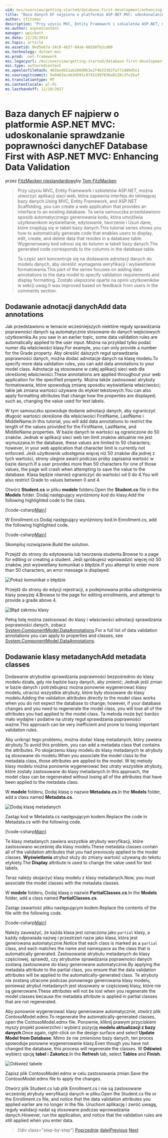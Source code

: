 ```yaml
---
uid: mvc/overview/getting-started/database-first-development/enhancing-data-validation
title: "Baza danych EF najpierw o platformie ASP.NET MVC: udoskonalanie sprawdzanie poprawności danych | Dokumentacja firmy Microsoft"
author: tfitzmac
description: "Przy użyciu MVC, Entity Framework i szkieletów ASP.NET, można utworzyć aplikacji sieci web, która zapewnia interfejs do istniejącej bazy danych. Ten samouczek seri..."
ms.author: aspnetcontent
manager: wpickett
ms.date: 12/29/2014
ms.topic: article
ms.assetid: 0ed5e67a-34c0-4b57-84a6-802b0fb3cd00
ms.technology: dotnet-mvc
ms.prod: .net-framework
msc.legacyurl: /mvc/overview/getting-started/database-first-development/enhancing-data-validation
msc.type: authoredcontent
ms.openlocfilehash: 465be4b51ab280d0b3e2f4b33362fa771480d5e1
ms.sourcegitcommit: 9a9483aceb34591c97451997036a9120c3fe2baf
ms.translationtype: MT
ms.contentlocale: pl-PL
ms.lasthandoff: 11/10/2017
---
```

<a name="ef-database-first-with-aspnet-mvc-enhancing-data-validation"></a><span data-ttu-id="432f5-104">Baza danych EF najpierw o platformie ASP.NET MVC: udoskonalanie sprawdzanie poprawności danych</span><span class="sxs-lookup"><span data-stu-id="432f5-104">EF Database First with ASP.NET MVC: Enhancing Data Validation</span></span>
====================
<span data-ttu-id="432f5-105">przez [FitzMacken niestandardowy](https://github.com/tfitzmac)</span><span class="sxs-lookup"><span data-stu-id="432f5-105">by [Tom FitzMacken](https://github.com/tfitzmac)</span></span>

> <span data-ttu-id="432f5-106">Przy użyciu MVC, Entity Framework i szkieletów ASP.NET, można utworzyć aplikacji sieci web, która zapewnia interfejs do istniejącej bazy danych.</span><span class="sxs-lookup"><span data-stu-id="432f5-106">Using MVC, Entity Framework, and ASP.NET Scaffolding, you can create a web application that provides an interface to an existing database.</span></span> <span data-ttu-id="432f5-107">Ta seria samouczka przedstawiono sposób automatycznego generowania kodu, która umożliwia użytkownikom wyświetlanie, edytowanie, tworzenie i Usuń dane, które znajdują się w tabeli bazy danych.</span><span class="sxs-lookup"><span data-stu-id="432f5-107">This tutorial series shows you how to automatically generate code that enables users to display, edit, create, and delete data that resides in a database table.</span></span> <span data-ttu-id="432f5-108">Wygenerowany kod odnosi się do kolumn w tabeli bazy danych.</span><span class="sxs-lookup"><span data-stu-id="432f5-108">The generated code corresponds to the columns in the database table.</span></span>
> 
> <span data-ttu-id="432f5-109">Ta część serii koncentruje się na dodawanie adnotacji danych do modelu danych, aby określić wymagania weryfikacji i wyświetlenie formatowania.</span><span class="sxs-lookup"><span data-stu-id="432f5-109">This part of the series focuses on adding data annotations to the data model to specify validation requirements and display formatting.</span></span> <span data-ttu-id="432f5-110">Zostało ulepszone oparte na opinii użytkowników w sekcji uwag.</span><span class="sxs-lookup"><span data-stu-id="432f5-110">It was improved based on feedback from users in the comments section.</span></span>


## <a name="add-data-annotations"></a><span data-ttu-id="432f5-111">Dodawanie adnotacji danych</span><span class="sxs-lookup"><span data-stu-id="432f5-111">Add data annotations</span></span>

<span data-ttu-id="432f5-112">Jak przedstawiono w temacie wcześniejszych niektóre reguły sprawdzania poprawności danych są automatycznie stosowane do danych wejściowych użytkownika.</span><span class="sxs-lookup"><span data-stu-id="432f5-112">As you saw in an earlier topic, some data validation rules are automatically applied to the user input.</span></span> <span data-ttu-id="432f5-113">Można na przykład tylko podać numer dla właściwości klasy.</span><span class="sxs-lookup"><span data-stu-id="432f5-113">For example, you can only provide a number for the Grade property.</span></span> <span data-ttu-id="432f5-114">Aby określić dalszych reguł sprawdzania poprawności danych, można dodać adnotacje danych na klasę modelu.</span><span class="sxs-lookup"><span data-stu-id="432f5-114">To specify more data validation rules, you can add data annotations to your model class.</span></span> <span data-ttu-id="432f5-115">Adnotacje są stosowane w całej aplikacji sieci web dla określonej właściwości.</span><span class="sxs-lookup"><span data-stu-id="432f5-115">These annotations are applied throughout your web application for the specified property.</span></span> <span data-ttu-id="432f5-116">Można także zastosować atrybuty formatowania, które spowodują zmianę sposobu wyświetlania właściwości; takie jak zmiana wartości używane do etykiet tekstowych.</span><span class="sxs-lookup"><span data-stu-id="432f5-116">You can also apply formatting attributes that change how the properties are displayed; such as, changing the value used for text labels.</span></span>

<span data-ttu-id="432f5-117">W tym samouczku spowoduje dodanie adnotacji danych, aby ograniczyć długość wartości określone dla właściwości FirstName, LastName i MiddleName.</span><span class="sxs-lookup"><span data-stu-id="432f5-117">In this tutorial, you will add data annotations to restrict the length of the values provided for the FirstName, LastName, and MiddleName properties.</span></span> <span data-ttu-id="432f5-118">W bazie danych te wartości są ograniczone do 50 znaków. Jednak w aplikacji sieci web ten limit znaków aktualnie nie jest wymuszana.</span><span class="sxs-lookup"><span data-stu-id="432f5-118">In the database, these values are limited to 50 characters; however, in your web application that character limit is currently not enforced.</span></span> <span data-ttu-id="432f5-119">Jeśli użytkownik udostępnia więcej niż 50 znaków dla jednej z tych wartości, strony ulegnie awarii podczas próby zapisania wartość w bazie danych.</span><span class="sxs-lookup"><span data-stu-id="432f5-119">If a user provides more than 50 characters for one of those values, the page will crash when attempting to save the value to the database.</span></span> <span data-ttu-id="432f5-120">Klasa będzie również ograniczyć do wartości od 0 do 4.</span><span class="sxs-lookup"><span data-stu-id="432f5-120">You will also restrict Grade to values between 0 and 4.</span></span>

<span data-ttu-id="432f5-121">Otwórz **Student.cs** w pliku **modele** folderu.</span><span class="sxs-lookup"><span data-stu-id="432f5-121">Open the **Student.cs** file in the **Models** folder.</span></span> <span data-ttu-id="432f5-122">Dodaj następujący wyróżniony kod do klasy.</span><span class="sxs-lookup"><span data-stu-id="432f5-122">Add the following highlighted code to the class.</span></span>

[!code-csharp[Main](enhancing-data-validation/samples/sample1.cs?highlight=5,15,17,20)]

<span data-ttu-id="432f5-123">W Enrollment.cs Dodaj następujący wyróżniony kod.</span><span class="sxs-lookup"><span data-stu-id="432f5-123">In Enrollment.cs, add the following highlighted code.</span></span>

[!code-csharp[Main](enhancing-data-validation/samples/sample2.cs?highlight=5,10)]

<span data-ttu-id="432f5-124">Skompiluj rozwiązanie.</span><span class="sxs-lookup"><span data-stu-id="432f5-124">Build the solution.</span></span>

<span data-ttu-id="432f5-125">Przejdź do strony do edytowania lub tworzenia studenta.</span><span class="sxs-lookup"><span data-stu-id="432f5-125">Browse to a page for editing or creating a student.</span></span> <span data-ttu-id="432f5-126">Jeśli spróbujesz wprowadzić więcej niż 50 znaków, jest wyświetlany komunikat o błędzie.</span><span class="sxs-lookup"><span data-stu-id="432f5-126">If you attempt to enter more than 50 characters, an error message is displayed.</span></span>

![Pokaż komunikat o błędzie](enhancing-data-validation/_static/image1.png)

<span data-ttu-id="432f5-128">Przejdź do strony do edycji rejestracji, a podejmowana próba udostępnienia klasy powyżej 4.</span><span class="sxs-lookup"><span data-stu-id="432f5-128">Browse to the page for editing enrollments, and attempt to provide a grade above 4.</span></span>

![Błąd zakresu klasy](enhancing-data-validation/_static/image2.png)

<span data-ttu-id="432f5-130">Pełną listę można zastosować do klasy i właściwości adnotacji sprawdzania poprawności danych, zobacz [System.ComponentModel.DataAnnotations](https://msdn.microsoft.com/en-us/library/system.componentmodel.dataannotations.aspx).</span><span class="sxs-lookup"><span data-stu-id="432f5-130">For a full list of data validation annotations you can apply to properties and classes, see [System.ComponentModel.DataAnnotations](https://msdn.microsoft.com/en-us/library/system.componentmodel.dataannotations.aspx).</span></span>

## <a name="add-metadata-classes"></a><span data-ttu-id="432f5-131">Dodawanie klasy metadanych</span><span class="sxs-lookup"><span data-stu-id="432f5-131">Add metadata classes</span></span>

<span data-ttu-id="432f5-132">Dodawanie atrybutów sprawdzania poprawności bezpośrednio do klasy modelu działa, gdy nie będzie bazy danych, aby zmienić; Jednak jeśli zmian w bazie danych i potrzebujesz można ponownie wygenerować klasy modelu, utracisz wszystkie atrybuty, które były stosowane do klasy modelu.</span><span class="sxs-lookup"><span data-stu-id="432f5-132">Adding the validation attributes directly to the model class works when you do not expect the database to change; however, if your database changes and you need to regenerate the model class, you will lose all of the attributes you had applied to the model class.</span></span> <span data-ttu-id="432f5-133">Ta metoda może być bardzo mało wydajne i podatne na utraty reguł sprawdzania poprawności ważne.</span><span class="sxs-lookup"><span data-stu-id="432f5-133">This approach can be very inefficient and prone to losing important validation rules.</span></span>

<span data-ttu-id="432f5-134">Aby uniknąć tego problemu, można dodać klasę metadanych, który zawiera atrybuty.</span><span class="sxs-lookup"><span data-stu-id="432f5-134">To avoid this problem, you can add a metadata class that contains the attributes.</span></span> <span data-ttu-id="432f5-135">Po skojarzeniu klasy modelu do klasy metadanych te atrybuty są stosowane do modelu.</span><span class="sxs-lookup"><span data-stu-id="432f5-135">When you associate the model class to the metadata class, those attributes are applied to the model.</span></span> <span data-ttu-id="432f5-136">W tej metody klasy modelu można ponownie wygenerować bez utraty wszystkie atrybuty, które zostały zastosowane do klasy metadanych.</span><span class="sxs-lookup"><span data-stu-id="432f5-136">In this approach, the model class can be regenerated without losing all of the attributes that have been applied to the metadata class.</span></span>

<span data-ttu-id="432f5-137">W **modele** folderu, Dodaj klasę o nazwie **Metadata.cs**.</span><span class="sxs-lookup"><span data-stu-id="432f5-137">In the **Models** folder, add a class named **Metadata.cs**.</span></span>

![Dodaj klasę metadanych](enhancing-data-validation/_static/image3.png)

<span data-ttu-id="432f5-139">Zastąp kod w Metadata.cs następującym kodem.</span><span class="sxs-lookup"><span data-stu-id="432f5-139">Replace the code in Metadata.cs with the following code.</span></span>

[!code-csharp[Main](enhancing-data-validation/samples/sample3.cs)]

<span data-ttu-id="432f5-140">Te klasy metadanych zawiera wszystkie atrybuty weryfikacji, które zastosowano wcześniej dla klasy modelu.</span><span class="sxs-lookup"><span data-stu-id="432f5-140">These metadata classes contain all of the validation attributes that you had previously applied to the model classes.</span></span> <span data-ttu-id="432f5-141">**Wyświetlania** atrybut służy do zmiany wartość używaną do tekstu etykiety.</span><span class="sxs-lookup"><span data-stu-id="432f5-141">The **Display** attribute is used to change the value used for text labels.</span></span>

<span data-ttu-id="432f5-142">Teraz należy skojarzyć klasy modelu z klasy metadanych.</span><span class="sxs-lookup"><span data-stu-id="432f5-142">Now, you must associate the model classes with the metadata classes.</span></span>

<span data-ttu-id="432f5-143">W **modele** folderu, Dodaj klasę o nazwie **PartialClasses.cs**.</span><span class="sxs-lookup"><span data-stu-id="432f5-143">In the **Models** folder, add a class named **PartialClasses.cs**.</span></span>

<span data-ttu-id="432f5-144">Zastąp zawartość pliku następującym kodem.</span><span class="sxs-lookup"><span data-stu-id="432f5-144">Replace the contents of the file with the following code.</span></span>

[!code-csharp[Main](enhancing-data-validation/samples/sample4.cs)]

<span data-ttu-id="432f5-145">Należy zauważyć, że każda klasa jest oznaczona jako `partial` klasy, a każdy odpowiada nazwę i przestrzeń nazw jako klasa, która jest generowana automatycznie.</span><span class="sxs-lookup"><span data-stu-id="432f5-145">Notice that each class is marked as a `partial` class, and each matches the name and namespace as the class that is automatically generated.</span></span> <span data-ttu-id="432f5-146">Zastosowanie atrybutu metadanych do klasy częściowej, sprawdź, czy atrybutów sprawdzania poprawności danych zostaną zastosowane do klasy generowane automatycznie.</span><span class="sxs-lookup"><span data-stu-id="432f5-146">By applying the metadata attribute to the partial class, you ensure that the data validation attributes will be applied to the automatically-generated class.</span></span> <span data-ttu-id="432f5-147">Te atrybuty nie zostaną utracone podczas ponownego generowania klasy modelu, ponieważ atrybut metadanych jest stosowany w częściowej klasy, które nie są generowane.</span><span class="sxs-lookup"><span data-stu-id="432f5-147">These attributes will not be lost when you regenerate the model classes because the metadata attribute is applied in partial classes that are not regenerated.</span></span>

<span data-ttu-id="432f5-148">Aby ponownie wygenerować klasy generowane automatycznie, otwórz plik ContosoModel.edmx.</span><span class="sxs-lookup"><span data-stu-id="432f5-148">To regenerate the automatically-generated classes, open the ContosoModel.edmx file.</span></span> <span data-ttu-id="432f5-149">Ponownie, kliknij prawym przyciskiem myszy projekt powierzchni i wybierz pozycję **modelu aktualizacji z bazy danych**.</span><span class="sxs-lookup"><span data-stu-id="432f5-149">Once again, right-click on the design surface and select **Update Model from Database**.</span></span> <span data-ttu-id="432f5-150">Mimo że nie zmieniono bazy danych, ten proces spowoduje ponowne wygenerowanie klasy.</span><span class="sxs-lookup"><span data-stu-id="432f5-150">Even though you have not changed the database, this process will regenerate the classes.</span></span> <span data-ttu-id="432f5-151">W **Odśwież** wybierz opcję **tabel** i **Zakończ**.</span><span class="sxs-lookup"><span data-stu-id="432f5-151">In the **Refresh** tab, select **Tables** and **Finish**.</span></span>

![Odśwież tabele](enhancing-data-validation/_static/image4.png)

<span data-ttu-id="432f5-153">Zapisz plik ContosoModel.edmx w celu zastosowania zmian.</span><span class="sxs-lookup"><span data-stu-id="432f5-153">Save the ContosoModel.edmx file to apply the changes.</span></span>

<span data-ttu-id="432f5-154">Otwórz plik Student.cs lub plik Enrollment.cs i nie są zastosowane wcześniej atrybuty weryfikacji danych w pliku.</span><span class="sxs-lookup"><span data-stu-id="432f5-154">Open the Student.cs file or the Enrollment.cs file, and notice that the data validation attributes you applied earlier are no longer in the file.</span></span> <span data-ttu-id="432f5-155">Uruchom aplikację i zwróć uwagę, reguły walidacji nadal są stosowane podczas wprowadzania danych.</span><span class="sxs-lookup"><span data-stu-id="432f5-155">However, run the application, and notice that the validation rules are still applied when you enter data.</span></span>

>[!div class="step-by-step"]
<span data-ttu-id="432f5-156">[Poprzednie](customizing-a-view.md)
[dalej](publish-to-azure.md)</span><span class="sxs-lookup"><span data-stu-id="432f5-156">[Previous](customizing-a-view.md)
[Next](publish-to-azure.md)</span></span>
